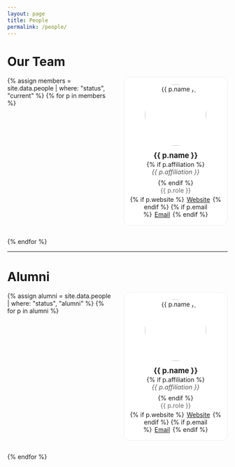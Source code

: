 ```yaml
---
layout: page
title: People
permalink: /people/
---
```


# Our Team

<style>
.people-grid {
  display: grid;
  grid-template-columns: repeat(auto-fill, minmax(220px, 1fr));
  gap: 28px;
  margin-top: 18px;
}
.person {
  text-align: center;
  padding: 16px 10px;
  background: #fff;
  border: 1px solid #eee;
  border-radius: 14px;
}
.person img {
  width: 140px; height: 140px;
  border-radius: 50%;
  object-fit: cover;
  display: block;
  margin: 0 auto 12px;
}
.person .name { font-size: 1.05rem; font-weight: 700; margin: 2px 0; }
.person .role { color: #666; margin: 0 0 4px; }
.person .affiliation { color:#555; font-size:0.9rem; margin:0 0 8px; font-style: italic; }
.person .links a { margin: 0 6px; }
</style>

<div class="people-grid">
{% assign members = site.data.people | where: "status", "current" %}
{% for p in members %}
  <div class="person">
    <img src="{{ p.avatar | relative_url }}" alt="{{ p.name }}">
    <div class="name">{{ p.name }}</div>
    {% if p.affiliation %}
      <div class="affiliation"><em>{{ p.affiliation }}</em></div>
    {% endif %}
    <div class="role">{{ p.role }}</div>
    <div class="links">
      {% if p.website %}<a href="{{ p.website }}" target="_blank" rel="noopener">Website</a>{% endif %}
      {% if p.email %}<a href="mailto:{{ p.email }}">Email</a>{% endif %}
    </div>
  </div>
{% endfor %}
</div>

---

# Alumni

<div class="people-grid">
{% assign alumni = site.data.people | where: "status", "alumni" %}
{% for p in alumni %}
  <div class="person">
    <img src="{{ p.avatar | relative_url }}" alt="{{ p.name }}">
    <div class="name">{{ p.name }}</div>
    {% if p.affiliation %}
      <div class="affiliation"><em>{{ p.affiliation }}</em></div>
    {% endif %}
    <div class="role">{{ p.role }}</div>
    <div class="links">
      {% if p.website %}<a href="{{ p.website }}" target="_blank" rel="noopener">Website</a>{% endif %}
      {% if p.email %}<a href="mailto:{{ p.email }}">Email</a>{% endif %}
    </div>
  </div>
{% endfor %}
</div>
